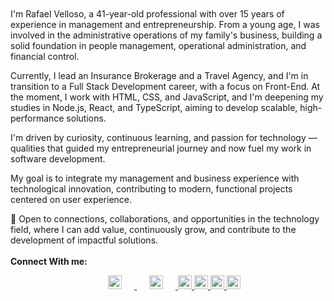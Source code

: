 <br>
<br>
I'm Rafael Velloso, a 41-year-old professional with over 15 years of experience in management and entrepreneurship. From a young age, I was involved in the administrative operations of my family's business, building a solid foundation in people management, operational administration, and financial control.

Currently, I lead an Insurance Brokerage and a Travel Agency, and I'm in transition to a Full Stack Development career, with a focus on Front-End. At the moment, I work with HTML, CSS, and JavaScript, and I'm deepening my studies in Node.js, React, and TypeScript, aiming to develop scalable, high-performance solutions.

I'm driven by curiosity, continuous learning, and passion for technology — qualities that guided my entrepreneurial journey and now fuel my work in software development.

My goal is to integrate my management and business experience with technological innovation, contributing to modern, functional projects centered on user experience.

📩 Open to connections, collaborations, and opportunities in the technology field, where I can add value, continuously grow, and contribute to the development of impactful solutions.
<br>
<br>
<strong>Connect With me:</strong>
<p align="center">
  <a href="https://www.instagram.com/rafaelvellosoborges" target="_blank">
    <img width="22" height="auto" alt="Instagram" 
         src="https://github.com/user-attachments/assets/6825fdc9-2249-40bd-8f22-7fa6ab540a05" 
         style="
             padding-left: 20px;
             padding-right: 20px;
         " />
  </a>
  <a href="https://www.linkedin.com/in/rafaelvelloso/" target="_blank">
    <img width="22" height="auto" alt="LinkedIn" 
         src="https://github.com/user-attachments/assets/d90b1bab-cd7d-402b-acec-d77dc9ae7064" 
         style="
             padding-left: 20px;
             padding-right: 20px;
         " />
  <img width="22" height="auto" alt="image-javascript" src="https://github.com/user-attachments/assets/fb5c9df8-edef-4684-becc-6ed3991a56a0" />
  <img width="22" height="auto" alt="image-html" src="https://github.com/user-attachments/assets/0361cbce-10d6-44d3-bd1d-61df9263e43b" />
  <img width="22" height="auto" alt="image-css" src="https://github.com/user-attachments/assets/bef9d1bb-f97a-421f-bae6-c4f8c68fd7a8" />
  <img width="22" height="auto" alt="image-nodejs" src="https://github.com/user-attachments/assets/b8665e91-3b3f-40fb-8214-1d5f759c22c9" />

</p>


